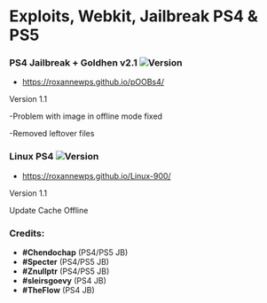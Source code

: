 # Exploits, Webkit, Jailbreak PS4 & PS5

### PS4 Jailbreak + Goldhen v2.1 ![Version](https://img.shields.io/badge/Version-9.00-brightgreen.svg)

- https://roxannewps.github.io/pOOBs4/

Version 1.1

-Problem with image in offline mode fixed

-Removed leftover files

### Linux PS4 ![Version](https://img.shields.io/badge/Version-1.1-brightgreen.svg)

- https://roxannewps.github.io/Linux-900/

Version 1.1

Update Cache Offline


### Credits:

- **#Chendochap** (PS4/PS5 JB)
- **#Specter** (PS4/PS5 JB)
- **#Znullptr** (PS4/PS5 JB)
- **#sleirsgoevy** (PS4 JB)
- **#TheFlow** (PS4 JB)
